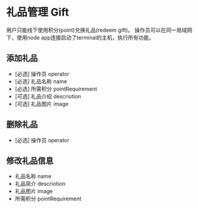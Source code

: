# 礼品管理 Gift

用户只能线下使用积分(point)兑换礼品(redeem gift)。
操作员可以在同一局域网下，使用node app连接启动了terminal的主机，执行所有功能。

## 添加礼品

- [必选] 操作员 operator
- [必选] 礼品名称 name
- [必选] 所需积分 pointRequirement
- [可选] 礼品介绍 descriotion
- [可选] 礼品图片 image

## 删除礼品

- [必选] 操作员 operator

## 修改礼品信息

- 礼品名称 name
- 礼品简介 descriotion
- 礼品图片 image
- 所需积分 pointRequirement
